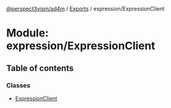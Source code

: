 [@perspect3vism/ad4m](../README.md) / [Exports](../modules.md) / expression/ExpressionClient

# Module: expression/ExpressionClient

## Table of contents

### Classes

- [ExpressionClient](../classes/expression_ExpressionClient.ExpressionClient.md)
